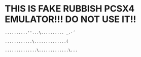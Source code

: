 # **THIS IS FAKE RUBBISH PCSX4 EMULATOR!!! DO NOT USE IT!!**

    

    

    

    

    

    
    ..........''...\.......... _.·´ 
    
    ............\..............( 
    
    ..............\.............\...
